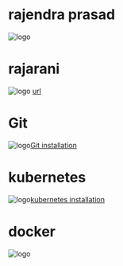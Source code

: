 # rajendra prasad
![logo](https://racherla.files.wordpress.com/2017/07/wp-image-320075390.jpg)
# rajarani
![logo](https://racherla.files.wordpress.com/2019/02/racherla.jpg)
[url](https://gist.github.com/loverajarani/db016174bf1a9c3f95c565e98c4b450c)

# Git
![logo](https://www.rosehosting.com/blog/wp-content/uploads/2014/05/how-to-install-and-set-up-git-on-ubuntu-14-04-lts-vps.jpg)[Git installation](https://raw.githubusercontent.com/rajadevops26/setup/master/README.md)

# kubernetes
![logo](https://d1.awsstatic.com/PAC/kuberneteslogo.eabc6359f48c8e30b7a138c18177f3fd39338e05.png)[kubernetes installation](https://raw.githubusercontent.com/rajadevops26/setup/master/kubernetes)

# docker
![logo](https://cdn-images-1.medium.com/max/1600/0*m-xEibEV8ttbhv7W.png)

